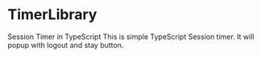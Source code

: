 # TimerLibrary
Session Timer in TypeScript
This is simple TypeScript Session timer. It will popup with logout and stay button.
